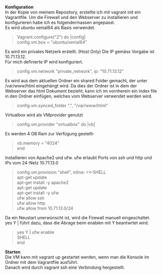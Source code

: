**Konfiguration**  
In der Kopie von meinem Repository, erstellte ich mit vagrant init ein Vagrantfile.
Um die Firewall und den Webserver zu installieren und konfigurieren habe ich es folgendermassen angepasst.  
Es wird ubuntu xenial64 als Basis verwendet.
  >Vagrant.configure("2") do |config|  
  >config.vm.box = "ubuntu/xenial64"

Es wird ein privates Netzerk erstellt. (Host Only) Die IP gemäss Vorgabe ist 10.71.13.12.  
Für mich definierte IP wird konfiguriert.  
  >config.vm.network "private_network", ip: "10.71.13.12"

Es wird aus dem aktuellen Ordner ein shared Folder gemacht, der unter /var/www/html eingehängt wird.
Da dies der Ordner ist in dem der Webserver das html Dokument bezieht, kann ich im vornherein ein index file in den Ordner einfügen, welches vom Webserver verwendet werden wird.
  >config.vm.synced_folder ".", "/var/www/html"

Virtualbox wird als VMprovider genutzt
  >config.vm.provider "virtualbox" do |vb|

Es werden 4 GB Ram zur Verfügung gestellt-  
  >vb.memory = "4024"  
  >end  

Installieren von Apache2 und ufw. ufw erlaubt Ports von ssh und http und IPs vom 24-Netz 10.71.13.0
 >  config.vm.provision "shell", inline: <<-SHELL  
 >  apt-get update  
 > apt-get install -y apache2  
 >apt-get update  
 >apt-get install -y ufw  
 >ufw allow ssh  
 >ufw allow http  
 >ufw allow from 10.71.13.0/24  

Da ein Neustart unerwünscht ist, wird die Firewall manuell eingeschaltet. yes Y | führt dazu, dass die Abrage beim enablen mit Y beantwrtet wird.
  >   yes Y | ufw enable  
  > SHELL  
  >end  
  
**Starten**  
Die VM kann mit vagrant up gestartet werden, wenn man die Konsole im Ordner mit dem Vagrantfile ausführt.  
Danach wird durch vagrant ssh eine Verbindung hergestellt.
